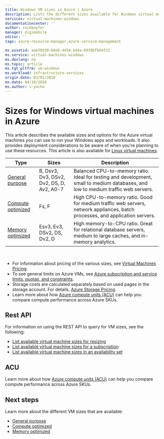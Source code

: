 ```yaml
---
title: Windows VM sizes in Azure | Azure
description: Lists the different sizes available for Windows virtual machines in Azure.
services: virtual-machines-windows
documentationcenter: ''
author: rockboyfor
manager: digimobile
editor: ''
tags: azure-resource-manager,azure-service-management

ms.assetid: aabf0d30-04eb-4d34-b44a-69f8bfb84f22
ms.service: virtual-machines-windows
ms.devlang: na
ms.topic: article
ms.tgt_pltfrm: vm-windows
ms.workload: infrastructure-services
origin.date: 03/01/2018
ms.date: 04/10/2018
ms.author: v-yeche
---
```


# Sizes for Windows virtual machines in Azure

This article describes the available sizes and options for the Azure virtual machines you can use to run your Windows apps and workloads. It also provides deployment considerations to be aware of when you're planning to use these resources.  This article is also available for [Linux virtual machines](../linux/sizes.md?toc=%2fvirtual-machines%2flinux%2ftoc.json).

<!--PENDING FOR Dv3, Ev3 and B-SERIES GA ANOUNCEMENT -->
| Type                     | Sizes           |    Description       |
|--------------------------|-------------------|------------------------------------------------------------------------------------------------------------------------------------|
| [General purpose](sizes-general.md)          | B, Dsv3, Dv3, DSv2, Dv2, DS, D, Av2, A0-7 | Balanced CPU-to-memory ratio. Ideal for testing and development, small to medium databases, and low to medium traffic web servers. |
| [Compute optimized](sizes-compute.md)        | Fs, F             | High CPU-to-memory ratio. Good for medium traffic web servers, network appliances, batch processes, and application servers.        |
| [Memory optimized](../virtual-machines-windows-sizes-memory.md)         | Esv3, Ev3, DSv2, DS, Dv2, D   | High memory-to-CPU ratio. Great for relational database servers, medium to large caches, and in-memory analytics.                 |
<!--PENDING FOR Dv3, Ev3 and B-SERIES GA ANOUNCEMENT -->
<!-- Not Available M, Gs, G -->
<!-- Not Available [Storage optimized] Ls -->
<!-- Not Available [GPU] NV, NC  -->
<!-- Not Available [High performance compute] H, A8-11 -->

<br> 

- For information about pricing of the various sizes, see [Virtual Machines Pricing](https://www.azure.cn/pricing/details/virtual-machines/#Windows). 
- To see general limits on Azure VMs, see [Azure subscription and service limits, quotas, and constraints](../../azure-subscription-service-limits.md).
- Storage costs are calculated separately based on used pages in the storage account. For details, [Azure Storage Pricing](https://www.azure.cn/pricing/details/storage/).
- Learn more about how [Azure compute units (ACU)](acu.md) can help you compare compute performance across Azure SKUs.

## Rest API

For information on using the REST API to query for VM sizes, see the following:

- [List available virtual machine sizes for resizing](https://docs.microsoft.com/rest/api/compute/virtualmachines/virtualmachines-list-sizes-for-resizing)
- [List available virtual machine sizes for a subscription](https://docs.microsoft.com/rest/api/compute/virtualmachines/virtualmachines-list-sizes-region)
- [List available virtual machine sizes in an availability set](https://docs.microsoft.com/rest/api/compute/virtualmachines/virtualmachines-list-sizes-availability-set)

## ACU

Learn more about how [Azure compute units (ACU)](acu.md) can help you compare compute performance across Azure SKUs.

## Next steps

Learn more about the different VM sizes that are available:
- [General purpose](sizes-general.md)
- [Compute optimized](sizes-compute.md)
- [Memory optimized](../virtual-machines-windows-sizes-memory.md)
<!--Update_Description: update meta properties, update link -->
<!--PENDING FOR Dv3, Ev3 and B-SERIES GA ANOUNCEMENT -->